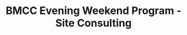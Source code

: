 ---
layout: default
title: BMCC Evening Weekend Program - Site Consulting
desc: Gave input and feedback regarding HCI of the website belonging to Borough of Manhattan Community College's website.
source: http://geneseevalleyhabitat.com/
category: projects
---